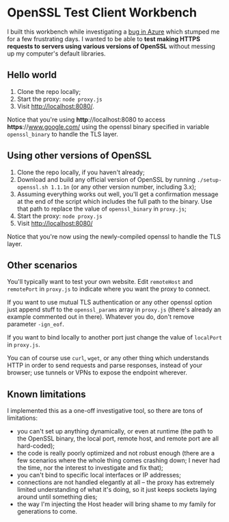 # OpenSSL Test Client Workbench

I built this workbench while investigating a [bug in Azure](https://stackoverflow.com/questions/72545162/unexpected-post-size-limit-for-azure-app-service-with-tls-mutual-authentication/72582490)
which stumped me for a few frustrating days. I wanted to be able to **test making HTTPS requests to servers using various versions of OpenSSL**
without messing up my computer's default libraries.

## Hello world
1. Clone the repo locally;
1. Start the proxy: `node proxy.js`
1. Visit [http://localhost:8080/](http://localhost:8080/).

Notice that you're using **http**://localhost:8080 to access **https**://www.google.com/ using the openssl binary specified in variable `openssl_binary` to handle the TLS layer.

## Using other versions of OpenSSL
1. Clone the repo locally, if you haven't already;
1. Download and build any official version of OpenSSL by running `./setup-openssl.sh 1.1.1n` (or any other version number, including 3.x);
1. Assuming everything works out well, you'll get a confirmation message at the end of the script which includes the full path to the binary.
   Use that path to replace the value of `openssl_binary` in `proxy.js`;
1. Start the proxy: `node proxy.js`
1. Visit [http://localhost:8080/](http://localhost:8080/)

Notice that you're now using the newly-compiled openssl to handle the TLS layer.

## Other scenarios
You'll typically want to test your own website. Edit `remoteHost` and `remotePort` in `proxy.js` to indicate where you want the proxy to connect.

If you want to use mutual TLS authentication or any other openssl option just append stuff to the `openssl_params` array in `proxy.js` (there's already an example commented out in there).
Whatever you do, don't remove parameter `-ign_eof`.

If you want to bind locally to another port just change the value of `localPort` in `proxy.js`.

You can of course use `curl`, `wget`, or any other thing which understands HTTP in order to send requests and parse responses, instead of your browser; use tunnels or VPNs to expose the endpoint wherever.

## Known limitations
I implemented this as a one-off investigative tool, so there are tons of limitations:
- you can't set up anything dynamically, or even at runtime (the path to the OpenSSL binary, the local port, remote host, and remote port are all hard-coded);
- the code is really poorly optimized and not robust enough (there are a few scenarios where the whole thing comes crashing down; I never had the time, nor the interest to investigate and fix that);
- you can't bind to specific local interfaces or IP addresses;
- connections are not handled elegantly at all – the proxy has extremely limited understanding of what it's doing, so it just keeps sockets laying around until something dies;
- the way I'm injecting the Host header will bring shame to my family for generations to come.